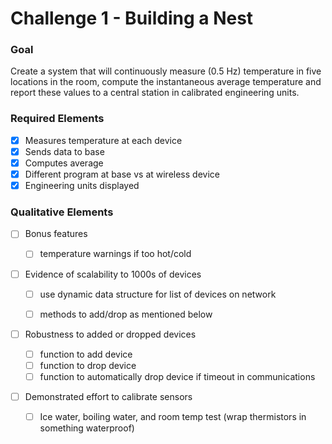 # Challenge 1 - Building a Nest

### Goal
Create a system that will continuously measure (0.5 Hz) temperature in five locations in the room, compute the instantaneous average temperature and report these values to a central station in calibrated engineering units.

### Required Elements

- [X] Measures temperature at each device
- [X] Sends data to base 
- [X] Computes average
- [X] Different program at base vs at wireless device
- [X] Engineering units displayed

### Qualitative Elements

- [ ] Bonus features

    - [ ] temperature warnings if too hot/cold
- [ ] Evidence of scalability to 1000s of devices

    - [ ] use dynamic data structure for list of devices on network
    
	- [ ] methods to add/drop as mentioned below
- [ ] Robustness to added or dropped devices

	- [ ] function to add device
	- [ ] function to drop device
	- [ ] function to automatically drop device if timeout in communications
- [ ] Demonstrated effort to calibrate sensors

	- [ ] Ice water, boiling water, and room temp test (wrap thermistors in something waterproof)
